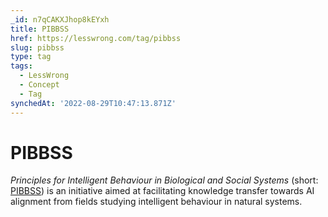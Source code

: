 ```yaml
---
_id: n7qCAKXJhop8kEYxh
title: PIBBSS
href: https://lesswrong.com/tag/pibbss
slug: pibbss
type: tag
tags:
  - LessWrong
  - Concept
  - Tag
synchedAt: '2022-08-29T10:47:13.871Z'
---
```


# PIBBSS

*Principles for Intelligent Behaviour in Biological and Social Systems* (short: [PIBBSS](https://www.pibbss.ai/)) is an initiative aimed at facilitating knowledge transfer towards AI alignment from fields studying intelligent behaviour in natural systems.
